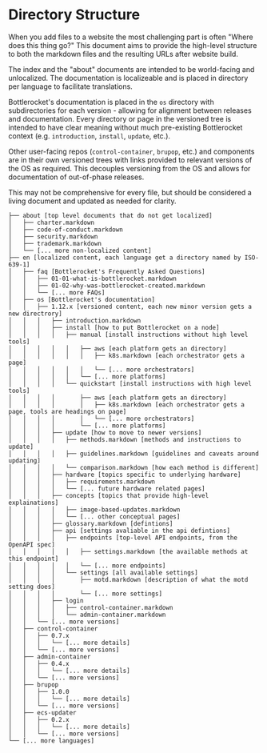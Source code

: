 # Directory Structure

When you add files to a website the most challenging part is often "Where does this thing go?"
This document aims to provide the high-level structure to both the markdown files and the resulting URLs after website build.

The index and the "about" documents are intended to be world-facing and unlocalized.
The documentation is localizeable and is placed in directory per language to facilitate translations.

Bottlerocket's documentation is placed in the `os` directory with subdirectories for each version - allowing for alignment between releases and documentation.
Every directory or page in the versioned tree is intended to have clear meaning without much pre-existing Bottlerocket context (e.g. `introduction`, `install`, `update`, etc.).

Other user-facing repos (`control-container`, `brupop`, etc.) and components are in their own versioned trees with links provided to relevant versions of the OS as required.
This decouples versioning from the OS and allows for documentation of out-of-phase releases.

This may not be comprehensive for every file, but should be considered a living document and updated as needed for clarity.

```. index [homepage]
├── about [top level documents that do not get localized]
│   ├── charter.markdown
│   ├── code-of-conduct.markdown
│   ├── security.markdown
│   ├── trademark.markdown
│   └── [... more non-localized content]
├── en [localized content, each language get a directory named by ISO-639-1]
│   ├── faq [Bottlerocket's Frequently Asked Questions]
│   │   ├── 01-01-what-is-bottlerocket.markdown
│   │   ├── 01-02-why-was-bottlerocket-created.markdown
│   │   └── [... more FAQs]
│   ├── os [Bottlerocket's documentation]
│   │   ├── 1.12.x [versioned content, each new minor version gets a new directrory]
│   │   │   ├── introduction.markdown
│   │   │   ├── install [how to put Bottlerocket on a node]
│   │   │   │   ├── manual [install instructions without high level tools]
│   │   │   │   │   ├── aws [each platform gets an directory]
│   │   │   │   │   │   ├── k8s.markdown [each orchestrator gets a page]
│   │   │   │   │   │   └── [... more orchestrators]
│   │   │   │   │   └── [... more platforms]
│   │   │   │   └── quickstart [install instructions with high level tools]
│   │   │   │       ├── aws [each platform gets an directory]
│   │   │   │       │   ├── k8s.markdown [each orchestrator gets a page, tools are headings on page]
│   │   │   │       │   └── [... more orchestrators]
│   │   │   │       └── [... more platforms]
│   │   │   ├── update [how to move to newer versions]
│   │   │   │   ├── methods.markdown [methods and instructions to update]
│   │   │   │   ├── guidelines.markdown [guidelines and caveats around updating]
│   │   │   │   └── comparison.markdown [how each method is different]
│   │   │   ├── hardware [topics specific to underlying hardware]
│   │   │   │   ├── requirements.markdown
│   │   │   │   └── [... future hardware related pages] 
│   │   │   ├── concepts [topics that provide high-level explainations]
│   │   │   │   ├── image-based-updates.markdown
│   │   │   │   └── [... other conceptual pages]
│   │   │   ├── glossary.markdown [defintions]
│   │   │   ├── api [settings avaliable in the api defintions]
│   │   │   │   ├── endpoints [top-level API endpoints, from the OpenAPI spec]
│   │   │   │   │   ├── settings.markdown [the available methods at this endpoint]
│   │   │   │   │   └── [... more endpoints]
│   │   │   │   └── settings [all available settings]
│   │   │   │       ├── motd.markdown [description of what the motd setting does]
│   │   │   │       └── [... more settings]
│   │   │   ├── login
│   │   │   │   ├── control-container.markdown
│   │   │   │   └── admin-container.markdown
│   │   └── [... more versions]
│   ├── control-container
│   │   ├── 0.7.x
│   │   │   └── [... more details]
│   │   └── [... more versions]
│   ├── admin-container
│   │   ├── 0.4.x
│   │   │   └── [... more details]
│   │   └── [... more versions]
│   ├── brupop
│   │   ├── 1.0.0
│   │   │   └── [... more details]
│   │   └── [... more versions]
│   ├── ecs-updater
│   │   ├── 0.2.x
│   │   │   └── [... more details]
│   │   └── [... more versions]
└── [... more languages]
```
